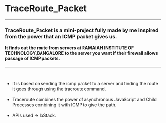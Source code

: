 <h1>TraceRoute_Packet</h1>
<hr>
<h3><spanstyle ="font-style : italic">TraceRoute_Packet is a mini-project fully made by me inspired from the power that an ICMP packet gives us.<span></h3>
 <h4> It finds out the route from servers at RAMAIAH INSTITUTE OF TECHNOLOGY,BANGALORE to the server you want if their firewall allows passage of ICMP packets. </h4>
 <hr style = "color : black">
<br>
<ul>
<li>It is based on sending the icmp packet to a server and finding the route it goes through using the tracroute command.</li>
<br>
<li>Traceroute combines the power of asynchronous JavaScript and Child Processes combining it with ICMP to give the path.</li>
<br>
<li> APIs used  -> IpStack.</li>
<ul>
